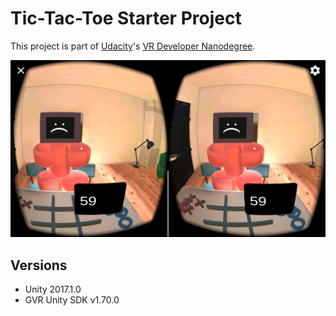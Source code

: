 # Tic-Tac-Toe Starter Project

This project is part of [Udacity](https://www.udacity.com "Udacity - Be in demand")'s [VR Developer Nanodegree](https://www.udacity.com/course/vr-developer-nanodegree--nd017).

![Screenshot](/Screenshots/Screenshot_20171111-115739.png)

## Versions
- Unity 2017.1.0
- GVR Unity SDK v1.70.0
